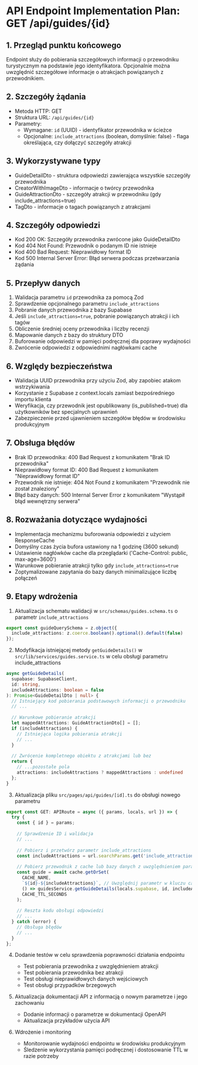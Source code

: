 # API Endpoint Implementation Plan: GET /api/guides/{id}

## 1. Przegląd punktu końcowego
Endpoint służy do pobierania szczegółowych informacji o przewodniku turystycznym na podstawie jego identyfikatora. Opcjonalnie można uwzględnić szczegółowe informacje o atrakcjach powiązanych z przewodnikiem.

## 2. Szczegóły żądania
- Metoda HTTP: GET
- Struktura URL: `/api/guides/{id}`
- Parametry:
  - Wymagane: `id` (UUID) - identyfikator przewodnika w ścieżce
  - Opcjonalne: `include_attractions` (boolean, domyślnie: false) - flaga określająca, czy dołączyć szczegóły atrakcji

## 3. Wykorzystywane typy
- GuideDetailDto - struktura odpowiedzi zawierająca wszystkie szczegóły przewodnika
- CreatorWithImageDto - informacje o twórcy przewodnika
- GuideAttractionDto - szczegóły atrakcji w przewodniku (gdy include_attractions=true)
- TagDto - informacje o tagach powiązanych z atrakcjami

## 4. Szczegóły odpowiedzi
- Kod 200 OK: Szczegóły przewodnika zwrócone jako GuideDetailDto
- Kod 404 Not Found: Przewodnik o podanym ID nie istnieje
- Kod 400 Bad Request: Nieprawidłowy format ID
- Kod 500 Internal Server Error: Błąd serwera podczas przetwarzania żądania

## 5. Przepływ danych
1. Walidacja parametru `id` przewodnika za pomocą Zod
2. Sprawdzenie opcjonalnego parametru `include_attractions`
3. Pobranie danych przewodnika z bazy Supabase
4. Jeśli `include_attractions=true`, pobranie powiązanych atrakcji i ich tagów
5. Obliczenie średniej oceny przewodnika i liczby recenzji
6. Mapowanie danych z bazy do struktury DTO
7. Buforowanie odpowiedzi w pamięci podręcznej dla poprawy wydajności
8. Zwrócenie odpowiedzi z odpowiednimi nagłówkami cache

## 6. Względy bezpieczeństwa
- Walidacja UUID przewodnika przy użyciu Zod, aby zapobiec atakom wstrzykiwania
- Korzystanie z Supabase z context.locals zamiast bezpośredniego importu klienta
- Weryfikacja, czy przewodnik jest opublikowany (is_published=true) dla użytkowników bez specjalnych uprawnień
- Zabezpieczenie przed ujawnieniem szczegółów błędów w środowisku produkcyjnym

## 7. Obsługa błędów
- Brak ID przewodnika: 400 Bad Request z komunikatem "Brak ID przewodnika"
- Nieprawidłowy format ID: 400 Bad Request z komunikatem "Nieprawidłowy format ID"
- Przewodnik nie istnieje: 404 Not Found z komunikatem "Przewodnik nie został znaleziony" 
- Błąd bazy danych: 500 Internal Server Error z komunikatem "Wystąpił błąd wewnętrzny serwera"

## 8. Rozważania dotyczące wydajności
- Implementacja mechanizmu buforowania odpowiedzi z użyciem ResponseCache
- Domyślny czas życia bufora ustawiony na 1 godzinę (3600 sekund)
- Ustawienie nagłówków cache dla przeglądarki ('Cache-Control: public, max-age=3600')
- Warunkowe pobieranie atrakcji tylko gdy `include_attractions=true`
- Zoptymalizowane zapytania do bazy danych minimalizujące liczbę połączeń

## 9. Etapy wdrożenia
1. Aktualizacja schematu walidacji w `src/schemas/guides.schema.ts` o parametr `include_attractions`
```typescript
export const guideQuerySchema = z.object({
  include_attractions: z.coerce.boolean().optional().default(false)
});
```

2. Modyfikacja istniejącej metody `getGuideDetails()` w `src/lib/services/guides.service.ts` w celu obsługi parametru include_attractions
```typescript
async getGuideDetails(
  supabase: SupabaseClient,
  id: string,
  includeAttractions: boolean = false
): Promise<GuideDetailDto | null> {
  // Istniejący kod pobierania podstawowych informacji o przewodniku
  // ...
  
  // Warunkowe pobieranie atrakcji
  let mappedAttractions: GuideAttractionDto[] = [];
  if (includeAttractions) {
    // Istniejąca logika pobierania atrakcji
    // ...
  }
  
  // Zwrócenie kompletnego obiektu z atrakcjami lub bez
  return {
    // ...pozostałe pola
    attractions: includeAttractions ? mappedAttractions : undefined
  };
}
```

3. Aktualizacja pliku `src/pages/api/guides/[id].ts` do obsługi nowego parametru
```typescript
export const GET: APIRoute = async ({ params, locals, url }) => {
  try {
    const { id } = params;
    
    // Sprawdzenie ID i walidacja
    // ...
    
    // Pobierz i przetwórz parametr include_attractions
    const includeAttractions = url.searchParams.get('include_attractions') === 'true';
    
    // Pobierz przewodnik z cache lub bazy danych z uwzględnieniem parametru
    const guide = await cache.getOrSet(
      CACHE_NAME,
      `${id}-${includeAttractions}`, // Uwzględnij parametr w kluczu cache
      () => guidesService.getGuideDetails(locals.supabase, id, includeAttractions),
      CACHE_TTL_SECONDS
    );
    
    // Reszta kodu obsługi odpowiedzi
    // ...
  } catch (error) {
    // Obsługa błędów
    // ...
  }
};
```

4. Dodanie testów w celu sprawdzenia poprawności działania endpointu
   - Test pobierania przewodnika z uwzględnieniem atrakcji
   - Test pobierania przewodnika bez atrakcji
   - Test obsługi nieprawidłowych danych wejściowych
   - Test obsługi przypadków brzegowych

5. Aktualizacja dokumentacji API z informacją o nowym parametrze i jego zachowaniu
   - Dodanie informacji o parametrze w dokumentacji OpenAPI
   - Aktualizacja przykładów użycia API

6. Wdrożenie i monitoring
   - Monitorowanie wydajności endpointu w środowisku produkcyjnym
   - Śledzenie wykorzystania pamięci podręcznej i dostosowanie TTL w razie potrzeby 